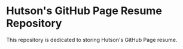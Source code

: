 # Hutson's GitHub Page Resume Repository

This repository is dedicated to storing Hutson's GitHub Page resume.
